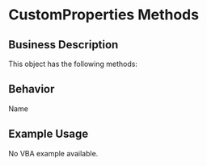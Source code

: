 # CustomProperties Methods

## Business Description
This object has the following methods:

## Behavior
Name

## Example Usage
No VBA example available.